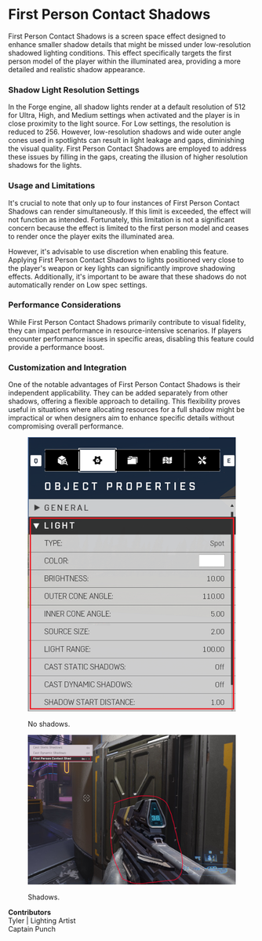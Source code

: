 # First Person Contact Shadows

First Person Contact Shadows is a screen space effect designed to enhance smaller shadow details that might be missed under low-resolution shadowed lighting conditions. This effect specifically targets the first person model of the player within the illuminated area, providing a more detailed and realistic shadow appearance.

### Shadow Light Resolution Settings

In the Forge engine, all shadow lights render at a default resolution of 512 for Ultra, High, and Medium settings when activated and the player is in close proximity to the light source. For Low settings, the resolution is reduced to 256. However, low-resolution shadows and wide outer angle cones used in spotlights can result in light leakage and gaps, diminishing the visual quality. First Person Contact Shadows are employed to address these issues by filling in the gaps, creating the illusion of higher resolution shadows for the lights.

### Usage and Limitations

It's crucial to note that only up to four instances of First Person Contact Shadows can render simultaneously. If this limit is exceeded, the effect will not function as intended. Fortunately, this limitation is not a significant concern because the effect is limited to the first person model and ceases to render once the player exits the illuminated area.

However, it's advisable to use discretion when enabling this feature. Applying First Person Contact Shadows to lights positioned very close to the player's weapon or key lights can significantly improve shadowing effects. Additionally, it's important to be aware that these shadows do not automatically render on Low spec settings.

### Performance Considerations

While First Person Contact Shadows primarily contribute to visual fidelity, they can impact performance in resource-intensive scenarios. If players encounter performance issues in specific areas, disabling this feature could provide a performance boost.

### Customization and Integration

One of the notable advantages of First Person Contact Shadows is their independent applicability. They can be added separately from other shadows, offering a flexible approach to detailing. This flexibility proves useful in situations where allocating resources for a full shadow might be impractical or when designers aim to enhance specific details without compromising overall performance.

<figure><img src="../../../.gitbook/assets/image (6) (1) (1).png" alt=""><figcaption><p>No shadows.</p></figcaption></figure>

<figure><img src="../../../.gitbook/assets/image-1.png" alt=""><figcaption><p>Shadows.</p></figcaption></figure>

**Contributors** \
Tyler | Lighting Artist\
Captain Punch
